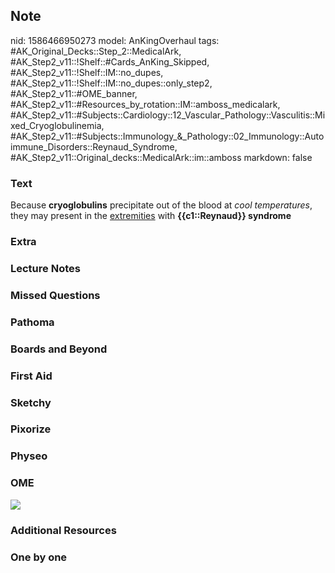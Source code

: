 ## Note
nid: 1586466950273
model: AnKingOverhaul
tags: #AK_Original_Decks::Step_2::MedicalArk, #AK_Step2_v11::!Shelf::#Cards_AnKing_Skipped, #AK_Step2_v11::!Shelf::IM::no_dupes, #AK_Step2_v11::!Shelf::IM::no_dupes::only_step2, #AK_Step2_v11::#OME_banner, #AK_Step2_v11::#Resources_by_rotation::IM::amboss_medicalark, #AK_Step2_v11::#Subjects::Cardiology::12_Vascular_Pathology::Vasculitis::Mixed_Cryoglobulinemia, #AK_Step2_v11::#Subjects::Immunology_&_Pathology::02_Immunology::Autoimmune_Disorders::Reynaud_Syndrome, #AK_Step2_v11::Original_decks::MedicalArk::im::amboss
markdown: false

### Text
Because <b>cryoglobulins</b> precipitate out of the blood at
<i>cool temperatures</i>, they may present in the
<u>extremities</u> with <b>{{c1::Reynaud}} syndrome</b>

### Extra


### Lecture Notes


### Missed Questions


### Pathoma


### Boards and Beyond


### First Aid


### Sketchy


### Pixorize


### Physeo


### OME
<div class="ome-widget">
  <a href="https://onlinemeded.org?ref=anki"><img src=
  "_OME_AnkiFlashcards_General_7.png"></a>
</div>

### Additional Resources


### One by one


